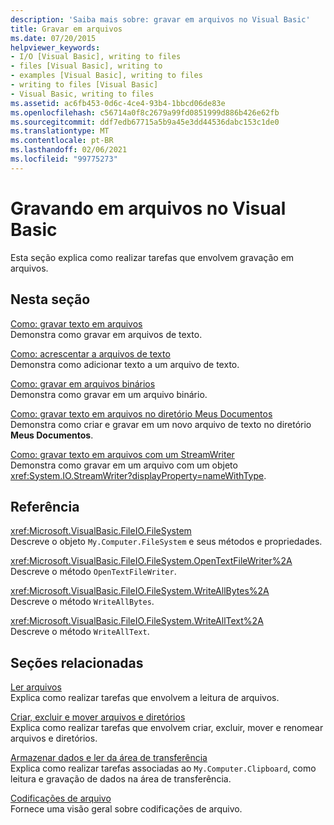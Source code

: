 ```yaml
---
description: 'Saiba mais sobre: gravar em arquivos no Visual Basic'
title: Gravar em arquivos
ms.date: 07/20/2015
helpviewer_keywords:
- I/O [Visual Basic], writing to files
- files [Visual Basic], writing to
- examples [Visual Basic], writing to files
- writing to files [Visual Basic]
- Visual Basic, writing to files
ms.assetid: ac6fb453-0d6c-4ce4-93b4-1bbcd06de83e
ms.openlocfilehash: c56714a0f8c2679a99fd0851999d886b426e62fb
ms.sourcegitcommit: ddf7edb67715a5b9a45e3dd44536dabc153c1de0
ms.translationtype: MT
ms.contentlocale: pt-BR
ms.lasthandoff: 02/06/2021
ms.locfileid: "99775273"
---
```

# <a name="writing-to-files-in-visual-basic"></a>Gravando em arquivos no Visual Basic

Esta seção explica como realizar tarefas que envolvem gravação em arquivos.  
  
## <a name="in-this-section"></a>Nesta seção  

 [Como: gravar texto em arquivos](how-to-write-text-to-files.md)  
 Demonstra como gravar em arquivos de texto.  
  
 [Como: acrescentar a arquivos de texto](how-to-append-to-text-files.md)  
 Demonstra como adicionar texto a um arquivo de texto.  
  
 [Como: gravar em arquivos binários](how-to-write-to-binary-files.md)  
 Demonstra como gravar em um arquivo binário.  
  
 [Como: gravar texto em arquivos no diretório Meus Documentos](how-to-write-text-to-files-in-the-my-documents-directory.md)  
 Demonstra como criar e gravar em um novo arquivo de texto no diretório **Meus Documentos**.  
  
 [Como: gravar texto em arquivos com um StreamWriter](how-to-write-text-to-files-with-a-streamwriter.md)  
 Demonstra como gravar em um arquivo com um objeto <xref:System.IO.StreamWriter?displayProperty=nameWithType>.  
  
## <a name="reference"></a>Referência  

 <xref:Microsoft.VisualBasic.FileIO.FileSystem>  
 Descreve o objeto `My.Computer.FileSystem` e seus métodos e propriedades.  
  
 <xref:Microsoft.VisualBasic.FileIO.FileSystem.OpenTextFileWriter%2A>  
 Descreve o método `OpenTextFileWriter`.  
  
 <xref:Microsoft.VisualBasic.FileIO.FileSystem.WriteAllBytes%2A>  
 Descreve o método `WriteAllBytes`.  
  
 <xref:Microsoft.VisualBasic.FileIO.FileSystem.WriteAllText%2A>  
 Descreve o método `WriteAllText`.  
  
## <a name="related-sections"></a>Seções relacionadas  

 [Ler arquivos](reading-from-files.md)  
 Explica como realizar tarefas que envolvem a leitura de arquivos.  
  
 [Criar, excluir e mover arquivos e diretórios](creating-deleting-and-moving-files-and-directories.md)  
 Explica como realizar tarefas que envolvem criar, excluir, mover e renomear arquivos e diretórios.  
  
 [Armazenar dados e ler da área de transferência](../computer-resources/storing-data-to-and-reading-from-the-clipboard.md)  
 Explica como realizar tarefas associadas ao `My.Computer.Clipboard`, como leitura e gravação de dados na área de transferência.  
  
 [Codificações de arquivo](file-encodings.md)  
 Fornece uma visão geral sobre codificações de arquivo.
